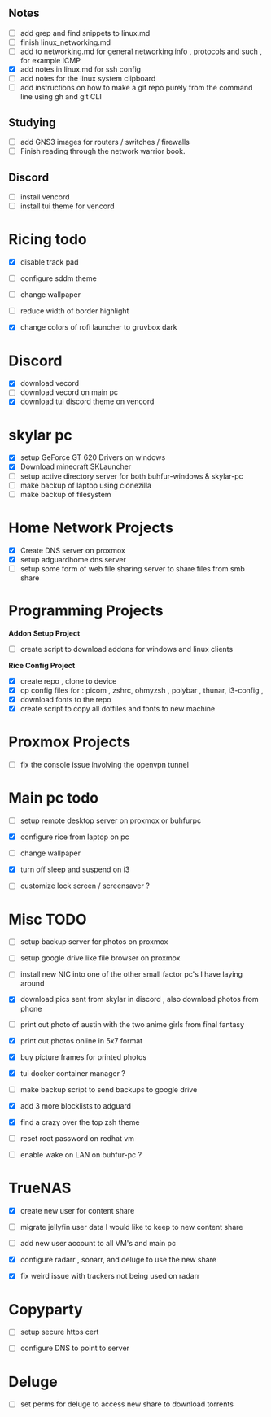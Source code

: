 
## Notes 

- [ ] add grep and find snippets to linux.md
- [ ] finish linux\_networking.md 
- [ ] add to networking.md for general networking info , protocols and such , for example ICMP 
- [x] add notes in linux.md for ssh config 
- [ ] add notes for the linux system clipboard 
- [ ] add instructions on how to make a git repo purely from the command line using gh and git CLI 

## Studying 

- [ ] add GNS3 images for routers / switches / firewalls 
- [ ] Finish reading through the network warrior book.

## Discord 

- [ ] install vencord 
- [ ] install tui theme for vencord 

# Ricing todo 

- [x] disable track pad  
- [ ] configure sddm theme 
- [ ] change wallpaper 
- [ ] reduce width of border highlight 
- [x] change colors of rofi launcher to gruvbox dark 


# Discord 

- [x] download vecord 
- [ ] download vecord on main pc 
- [x] download tui discord theme on vencord 

# skylar pc 

- [x] setup GeForce GT 620 Drivers on windows 
- [x] Download minecraft SKLauncher
- [ ] setup active directory server for both buhfur-windows & skylar-pc 
- [ ] make backup of laptop using clonezilla 
- [ ] make backup of filesystem 

# Home Network Projects 

- [x] Create DNS server on proxmox 
- [x] setup adguardhome dns server 
- [ ] setup some form of web file sharing server to share files from smb share

# Programming Projects 

**Addon Setup Project**

- [ ] create script to download addons for windows and linux clients 

**Rice Config Project**

- [x] create repo , clone to device 
- [x] cp config files for : picom , zshrc, ohmyzsh , polybar , thunar, i3-config , 
- [x] download fonts to the repo 
- [x] create script to copy all dotfiles and fonts to new machine

# Proxmox Projects 

- [ ] fix the console issue involving the openvpn tunnel 

# Main pc todo 

- [ ] setup remote desktop server on proxmox or buhfurpc 
- [x] configure rice from laptop on pc 
- [ ] change wallpaper 
- [x] turn off sleep and suspend on i3
- [ ] customize lock screen / screensaver ? 


# Misc TODO 

- [ ] setup backup server for photos on proxmox 
- [ ] setup google drive like file browser on proxmox 
- [ ] install new NIC into one of the other small factor pc's I have laying around 
- [x] download pics sent from skylar in discord , also download photos from phone 
- [ ] print out photo of austin with the two anime girls from final fantasy 
- [x] print out photos online in 5x7 format 
- [x] buy picture frames for printed photos 
- [x] tui docker container manager ? 
- [ ] make backup script to send backups to google drive 
- [x] add 3 more blocklists to adguard 
- [x] find a crazy over the top zsh theme 
- [ ] reset root password on redhat vm 
- [ ] enable wake on LAN on buhfur-pc ?


# TrueNAS 

- [x] create new user for content share 
- [ ] migrate jellyfin user data I would like to keep to new content share 
- [ ] add new user account to all VM's and main pc 
- [x] configure radarr , sonarr, and deluge to use the new share 
- [x] fix weird issue with trackers not being used on radarr


# Copyparty 

- [ ] setup secure https cert 
- [ ] configure DNS to point to server 


# Deluge

- [ ] set perms for deluge to access new share to download torrents 
